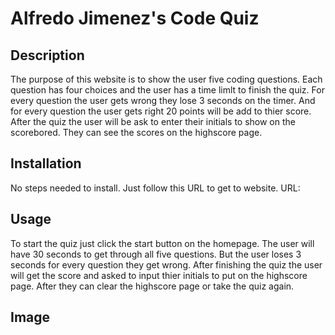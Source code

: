 # Alfredo Jimenez's Code Quiz

## Description

The purpose of this website is to show the user five coding questions.
Each question has four choices and the user has a time limlt to 
finish the quiz. For every question the user gets wrong they lose
3 seconds on the timer. And for every question the user gets right 
20 points will be add to thier score. After the quiz the user will 
be ask to enter their initials to show on the scorebored. They can 
see the scores on the highscore page.

## Installation

No steps needed to install. Just follow this URL to get to website.
URL: 

## Usage

To start the quiz just click the start button on the homepage. The 
user will have 30 seconds to get through all five questions. But the 
user loses 3 seconds for every question they get wrong. After finishing
the quiz the user will get the score and asked to input thier initials 
to put on the highscore page. After they can clear the highscore 
page or take the quiz again.

## Image

![]()